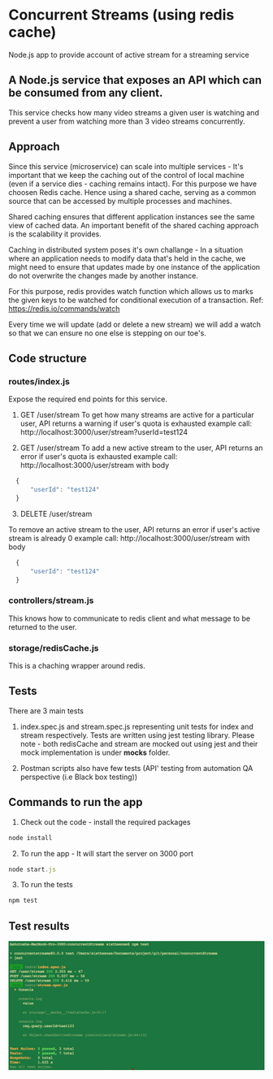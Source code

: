 # Concurrent Streams (using redis cache)
Node.js app to provide account of active stream for a streaming service

## A Node.js service that exposes an API which can be consumed from any client.
This service checks how many video streams a given user is watching and prevent a user
from watching more than 3 video streams concurrently.

## Approach
Since this service (microservice) can scale into multiple services - It's important that we keep the caching out of the control of local machine (even if a service dies - caching remains intact). For this purpose we have choosen Redis cache.
Hence using a shared cache, serving as a common source that can be accessed by multiple processes and machines.

Shared caching ensures that different application instances see the same view of cached data. An important benefit of the shared caching approach is the scalability it provides. 

Caching in distributed system poses it's own challange - In a situation where an application needs to modify data that's held in the cache, we might need to ensure that updates made by one instance of the application do not overwrite the changes made by another instance.

For this purpose, redis provides watch function which allows us to marks the given keys to be watched for conditional execution of a transaction. Ref: https://redis.io/commands/watch

Every time we will update (add or delete a new stream) we will add a watch so that we can ensure no one else is stepping on our toe's.

## Code structure

### routes/index.js
Expose the required end points for this service.

1. GET /user/stream
To get how many streams are active for a particular user, API returns a warning if user's quota is exhausted
example call: http://localhost:3000/user/stream?userId=test124

2. GET /user/stream
To add a new active stream to the user, API returns an error if user's quota is exhausted
example call: http://localhost:3000/user/stream
with body 
```javascript
  {
      "userId": "test124"
  }
  ```

3. DELETE /user/stream

To remove an active stream to the user, API returns an error if user's active stream is already 0 
example call: http://localhost:3000/user/stream
with body 

```javascript
  {
      "userId": "test124"
  }
  ```

### controllers/stream.js

This knows how to communicate to redis client and what message to be returned to the user.


### storage/redisCache.js

This is a chaching wrapper around redis.

## Tests

There are 3 main tests

1. index.spec.js and stream.spec.js representing unit tests for index and stream respectively. Tests are written using
jest testing library. Please note - both redisCache and stream are mocked out using jest and their mock implementation is under __mocks__ folder.

2. Postman scripts also have few tests (API' testing from automation QA perspective (i.e Black box testing))

## Commands to run the app

1. Check out the code - install the required packages
```javascript 
node install
```

2. To run the app - It will start the server on 3000 port
```javascript 
node start.js
```
3. To run the tests 
```javascript 
npm test
```

## Test results

<p align="center">
  <img src="https://github.com/ashutoshchauhan13/concurrentStreams/blob/master/screen-shot/tests.png?raw=true">
</p>







